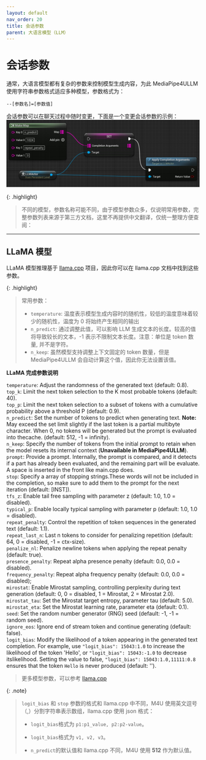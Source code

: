 ```yaml
---
layout: default
nav_order: 20
title: 会话参数
parent: 大语言模型（LLM）
---
```


# 会话参数   
通常，大语言模型都有复杂的参数来控制模型生成内容，为此 MediaPipe4ULLM 使用字符串参数格式适应多种模型，参数格式为：
```shell
--[参数名]=[参数值]
```

会话参数可以在聊天过程中随时变更，下面是一个变更会话参数的示例：   
[![Modify Completion Args](./images/llm_set_complietion_args_bp.jpg "Modify Completion Args")](./images/llm_set_complietion_args_bp.jpg)

{: .highlight}
> 不同的模型，参数名称可能不同，由于模型参数众多，仅说明常用参数，完整参数列表来源于第三方文档，这里不再提供中文翻译，仅统一整理方便查阅：

---   

## LLaMA 模型

LLaMA 模型推理基于 [llama.cpp](https://github.com/ggerganov/llama.cpp) 项目，因此你可以在 llama.cpp 文档中找到这些参数。

{: .highlight}
> 常用参数：   
> - `temperature`: 温度表示模型生成内容时的随机性，较低的温度意味着较少的随机性，温度为 0 将始终产生相同的输出
> - `n_predict`: 通过调整此值，可以影响 LLM 生成文本的长度。较高的值将导致较长的文本，-1 表示不限制文本长度。注意：单位是 token 数量, 并不是字符。
> - `n_keep`: 虽然模型支持调整上下文固定的 token 数量，但是 MediaPipe4ULLM 会自动计算这个值，因此你无法设置该值。


**LLaMA 完成参数说明**   

`temperature`: Adjust the randomness of the generated text (default: 0.8).   
`top_k`: Limit the next token selection to the K most probable tokens (default: 40).   
`top_p`: Limit the next token selection to a subset of tokens with a cumulative probability above a threshold P (default: 0.9).   
`n_predict`: Set the number of tokens to predict when generating text. **Note:** May exceed the set limit slightly if the last token is a partial multibyte character. When 0, no tokens will be generated but the prompt is evaluated into thecache. (default: 512, -1 = infinity).   
`n_keep`: Specify the number of tokens from the initial prompt to retain when the model resets its internal context (**Unavailable in MediaPipe4ULLM**).      
`prompt`: Provide a prompt. Internally, the prompt is compared, and it detects if a part has already been evaluated, and the remaining part will be evaluate. A space is inserted in the front like main.cpp does.   
`stop`: Specify a array of stopping strings.These words will not be included in the completion, so make sure to add them to the prompt for the next iteration (default: [INST]).   
`tfs_z`: Enable tail free sampling with parameter z (default: 1.0, 1.0 = disabled).   
`typical_p`: Enable locally typical sampling with parameter p (default: 1.0, 1.0 = disabled).   
`repeat_penalty`: Control the repetition of token sequences in the generated text (default: 1.1).   
`repeat_last_n`: Last n tokens to consider for penalizing repetition (default: 64, 0 = disabled, -1 = ctx-size).   
`penalize_nl`: Penalize newline tokens when applying the repeat penalty (default: true).   
`presence_penalty`: Repeat alpha presence penalty (default: 0.0, 0.0 = disabled).   
`frequency_penalty`: Repeat alpha frequency penalty (default: 0.0, 0.0 = disabled);   
`mirostat`: Enable Mirostat sampling, controlling perplexity during text generation (default: 0, 0 = disabled, 1 = Mirostat, 2 = Mirostat 2.0).   
`mirostat_tau`: Set the Mirostat target entropy, parameter tau (default: 5.0).   
`mirostat_eta`: Set the Mirostat learning rate, parameter eta (default: 0.1).   
`seed`: Set the random number generator (RNG) seed (default: -1, -1 = random seed).    
`ignore_eos`: Ignore end of stream token and continue generating (default: false).   
`logit_bias`: Modify the likelihood of a token appearing in the generated text completion. For example, use `"logit_bias": 15043:1.0` to increase the likelihood of the token 'Hello', or `"logit_bias": 15043:-1.0` to decrease itslikelihood. Setting the value to false, `"logit_bias": 15043:1.0,11111:0.8` ensures that the token `Hello` is never produced (default: '').     

> 更多模型参数，可以参考 [llama.cpp](https://github.com/ggerganov/llama.cpp)

{: .note}
> `logit_bias` 和 `stop` 参数的格式和 llama.cpp 中不同，M4U 使用英文逗号（,）分割字符串表示数组，llama.cpp 使用 json 格式：
> - `logit_bias`格式为 `p1:p1_value, p2:p2-value`。
> - `logit_bias`格式为 `v1, v2, v3`。
> 
> - `n_predict`的默认值和 llama.cpp 不同，M4U 使用 **512** 作为默认值。
